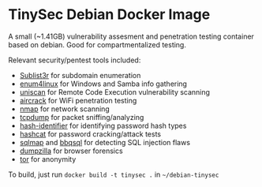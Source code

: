 TinySec Debian Docker Image
============================

A small (~1.41GB) vulnerability assesment and penetration testing container based on debian. Good for compartmentalized testing.

Relevant security/pentest tools included:

+ [Sublist3r](https://github.com/aboul3la/Sublist3r) for subdomain enumeration
+ [enum4linux](https://labs.portcullis.co.uk/tools/enum4linux/) for Windows and Samba info gathering
+ [uniscan](https://tools.kali.org/web-applications/uniscan) for Remote Code Execution vulnerability scanning
+ [aircrack](https://www.aircrack-ng.org/) for WiFi penetration testing
+ [nmap](https://nmap.org/) for network scanning
+ [tcpdump](https://www.tcpdump.org/) for packet sniffing/analyzing
+ [hash-identifier](https://tools.kali.org/password-attacks/hash-identifier) for identifying password hash types
+ [hashcat](https://hashcat.net/hashcat/) for password cracking/attack tests
+ [sqlmap](http://sqlmap.org/) and [bbqsql](https://github.com/Neohapsis/bbqsql/) for detecting SQL injection flaws
+ [dumpzilla](http://www.dumpzilla.org/Manual_dumpzilla_en.txt) for browser forensics
+ [tor](https://2019.www.torproject.org/docs/tor-manual.html.en) for anonymity

To build, just run ```docker build -t tinysec .``` in ```~/debian-tinysec```

